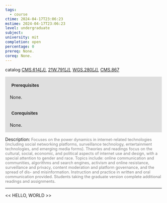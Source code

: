 ```yaml
---
tags:
  - course
ctime: 2024-04-17T23:06:23
mstime: 2024-04-17T23:06:23
level: undergraduate
subject: 
university: mit
completion: open
percentage: 0
prereq: None.
coreq: None.
---
```


catalog [CMS.614[J]](http://student.mit.edu/catalog/mCMSa.html#CMS.614), [21W.791[J]](http://student.mit.edu/catalog/m21Wb.html#21W.791), [WGS.280[J]](http://student.mit.edu/catalog/mWGSa.html#WGS.280), [CMS.867](http://student.mit.edu/catalog/mCMSa.html#CMS.867)

<span style="display: block; padding: 15px; background-color: rgb(100, 100, 100, 0.2);"><font id="m_prereq90_0" style="display: block; font-family: Arial, sans-serif; font-weight: bold; padding: 5px">Prerequisites</font><br><span id="prereq90_0">None.</span></span>
<span style="display: block; padding: 15px; background-color: rgb(100, 100, 100, 0.2);"><font id="m_coreq90_0" style="display: block; font-family: Arial, sans-serif; font-weight: bold; padding: 5px">Corequisites</font><br><span id="coreq90_0">None.</span></span>

<font style="">Description:</font>
<font style="color: grey; font-size: 0.8rem;">Focuses on the power dynamics in internet-related technologies (including social networking platforms, surveillance technology, entertainment technologies, and emerging media forms). Theories and readings focus on the cultural, social, economic, and political aspects of internet use and design, with a special attention to gender and race. Topics include: online communication and communities, algorithms and search engines, activism and online resistance, surveillance and privacy, content moderation and platform governance, and the spread of dis- and misinformation. Instruction and practice in written and oral communication provided. Students taking the graduate version complete additional readings and assignments.</font>



---

<< HELLO, WORLD >>
